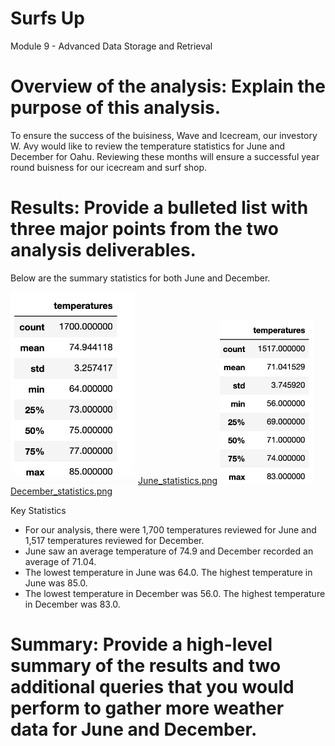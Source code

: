 # Surfs Up
Module 9 - Advanced Data Storage and Retrieval


# Overview of the analysis: Explain the purpose of this analysis.
To ensure the success of the buisiness, Wave and Icecream, our investory W. Avy would like to review the temperature statistics for June and December for Oahu.    Reviewing these months will ensure a successful year round buisness for our icecream and surf shop.

# Results: Provide a bulleted list with three major points from the two analysis deliverables. 
Below are the summary statistics for both June and December.

<img src="June_statistics.png" width="200"> [June_statistics.png](June_statistics.png) <img src="December_statistics.png" width="150"> [December_statistics.png](June_statistics.png)

Key Statistics
- For our analysis, there were 1,700 temperatures reviewed for June and 1,517 temperatures reviewed for December.
- June saw an average temperature of 74.9 and December recorded an average of 71.04.
- The lowest temperature in June was 64.0.   The highest temperature in June was 85.0.
- The lowest temperature in December was 56.0.   The highest temperature in December was 83.0.

# Summary: Provide a high-level summary of the results and two additional queries that you would perform to gather more weather data for June and December.
